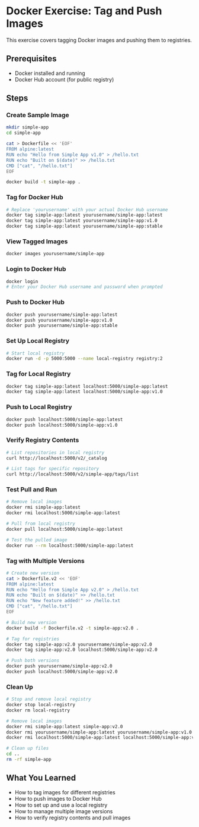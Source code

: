 # Docker Exercise: Tag and Push Images

This exercise covers tagging Docker images and pushing them to registries.

## Prerequisites
- Docker installed and running
- Docker Hub account (for public registry)

## Steps

### Create Sample Image
```bash
mkdir simple-app
cd simple-app

cat > Dockerfile << 'EOF'
FROM alpine:latest
RUN echo "Hello from Simple App v1.0" > /hello.txt
RUN echo "Built on $(date)" >> /hello.txt
CMD ["cat", "/hello.txt"]
EOF

docker build -t simple-app .
```

### Tag for Docker Hub
```bash
# Replace 'yourusername' with your actual Docker Hub username
docker tag simple-app:latest yourusername/simple-app:latest
docker tag simple-app:latest yourusername/simple-app:v1.0
docker tag simple-app:latest yourusername/simple-app:stable
```

### View Tagged Images
```bash
docker images yourusername/simple-app
```

### Login to Docker Hub
```bash
docker login
# Enter your Docker Hub username and password when prompted
```

### Push to Docker Hub
```bash
docker push yourusername/simple-app:latest
docker push yourusername/simple-app:v1.0
docker push yourusername/simple-app:stable
```

### Set Up Local Registry
```bash
# Start local registry
docker run -d -p 5000:5000 --name local-registry registry:2
```

### Tag for Local Registry
```bash
docker tag simple-app:latest localhost:5000/simple-app:latest
docker tag simple-app:latest localhost:5000/simple-app:v1.0
```

### Push to Local Registry
```bash
docker push localhost:5000/simple-app:latest
docker push localhost:5000/simple-app:v1.0
```

### Verify Registry Contents
```bash
# List repositories in local registry
curl http://localhost:5000/v2/_catalog

# List tags for specific repository
curl http://localhost:5000/v2/simple-app/tags/list
```

### Test Pull and Run
```bash
# Remove local images
docker rmi simple-app:latest
docker rmi localhost:5000/simple-app:latest

# Pull from local registry
docker pull localhost:5000/simple-app:latest

# Test the pulled image
docker run --rm localhost:5000/simple-app:latest
```

### Tag with Multiple Versions
```bash
# Create new version
cat > Dockerfile.v2 << 'EOF'
FROM alpine:latest
RUN echo "Hello from Simple App v2.0" > /hello.txt
RUN echo "Built on $(date)" >> /hello.txt
RUN echo "New feature added!" >> /hello.txt
CMD ["cat", "/hello.txt"]
EOF

# Build new version
docker build -f Dockerfile.v2 -t simple-app:v2.0 .

# Tag for registries
docker tag simple-app:v2.0 yourusername/simple-app:v2.0
docker tag simple-app:v2.0 localhost:5000/simple-app:v2.0

# Push both versions
docker push yourusername/simple-app:v2.0
docker push localhost:5000/simple-app:v2.0
```

### Clean Up
```bash
# Stop and remove local registry
docker stop local-registry
docker rm local-registry

# Remove local images
docker rmi simple-app:latest simple-app:v2.0
docker rmi yourusername/simple-app:latest yourusername/simple-app:v1.0 yourusername/simple-app:v2.0 yourusername/simple-app:stable
docker rmi localhost:5000/simple-app:latest localhost:5000/simple-app:v1.0 localhost:5000/simple-app:v2.0

# Clean up files
cd ..
rm -rf simple-app
```

## What You Learned
- How to tag images for different registries
- How to push images to Docker Hub
- How to set up and use a local registry
- How to manage multiple image versions
- How to verify registry contents and pull images